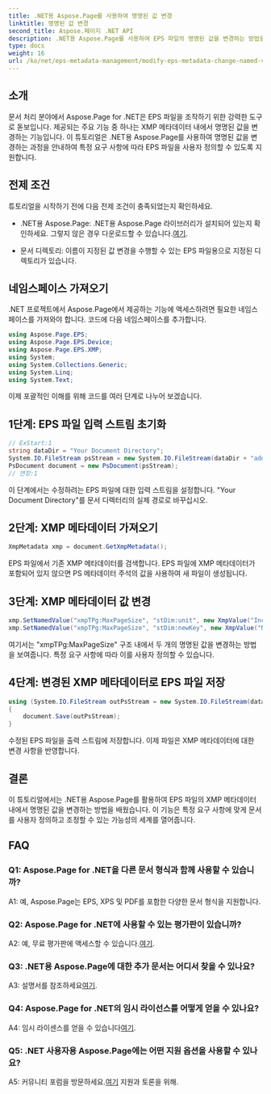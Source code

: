 ```yaml
---
title: .NET용 Aspose.Page를 사용하여 명명된 값 변경
linktitle: 명명된 값 변경
second_title: Aspose.페이지 .NET API
description: .NET용 Aspose.Page를 사용하여 EPS 파일의 명명된 값을 변경하는 방법을 알아보세요. 맞춤형 문서 처리를 위해 XMP 메타데이터를 손쉽게 사용자 정의하세요.
type: docs
weight: 16
url: /ko/net/eps-metadata-management/modify-eps-metadata-change-named-value/
---
```

## 소개

문서 처리 분야에서 Aspose.Page for .NET은 EPS 파일을 조작하기 위한 강력한 도구로 돋보입니다. 제공되는 주요 기능 중 하나는 XMP 메타데이터 내에서 명명된 값을 변경하는 기능입니다. 이 튜토리얼은 .NET용 Aspose.Page를 사용하여 명명된 값을 변경하는 과정을 안내하여 특정 요구 사항에 따라 EPS 파일을 사용자 정의할 수 있도록 지원합니다.

## 전제 조건

튜토리얼을 시작하기 전에 다음 전제 조건이 충족되었는지 확인하세요.

-  .NET용 Aspose.Page: .NET용 Aspose.Page 라이브러리가 설치되어 있는지 확인하세요. 그렇지 않은 경우 다운로드할 수 있습니다.[여기](https://releases.aspose.com/page/net/).

- 문서 디렉토리: 이름이 지정된 값 변경을 수행할 수 있는 EPS 파일용으로 지정된 디렉토리가 있습니다.

## 네임스페이스 가져오기

.NET 프로젝트에서 Aspose.Page에서 제공하는 기능에 액세스하려면 필요한 네임스페이스를 가져와야 합니다. 코드에 다음 네임스페이스를 추가합니다.

```csharp
using Aspose.Page.EPS;
using Aspose.Page.EPS.Device;
using Aspose.Page.EPS.XMP;
using System;
using System.Collections.Generic;
using System.Linq;
using System.Text;
```

이제 포괄적인 이해를 위해 코드를 여러 단계로 나누어 보겠습니다.

## 1단계: EPS 파일 입력 스트림 초기화

```csharp
// ExStart:1
string dataDir = "Your Document Directory";
System.IO.FileStream psStream = new System.IO.FileStream(dataDir + "add_named_value_input.eps", System.IO.FileMode.Open, System.IO.FileAccess.Read);
PsDocument document = new PsDocument(psStream);
// 연장:1
```

이 단계에서는 수정하려는 EPS 파일에 대한 입력 스트림을 설정합니다. "Your Document Directory"를 문서 디렉터리의 실제 경로로 바꾸십시오.

## 2단계: XMP 메타데이터 가져오기

```csharp
XmpMetadata xmp = document.GetXmpMetadata();
```

EPS 파일에서 기존 XMP 메타데이터를 검색합니다. EPS 파일에 XMP 메타데이터가 포함되어 있지 않으면 PS 메타데이터 주석의 값을 사용하여 새 파일이 생성됩니다.

## 3단계: XMP 메타데이터 값 변경

```csharp
xmp.SetNamedValue("xmpTPg:MaxPageSize", "stDim:unit", new XmpValue("Inches"));
xmp.SetNamedValue("xmpTPg:MaxPageSize", "stDim:newKey", new XmpValue("NewValue"));
```

여기서는 "xmpTPg:MaxPageSize" 구조 내에서 두 개의 명명된 값을 변경하는 방법을 보여줍니다. 특정 요구 사항에 따라 이를 사용자 정의할 수 있습니다.

## 4단계: 변경된 XMP 메타데이터로 EPS 파일 저장

```csharp
using (System.IO.FileStream outPsStream = new System.IO.FileStream(dataDir + "change_named_value_output.eps", System.IO.FileMode.Create, System.IO.FileAccess.Write))
{
    document.Save(outPsStream);
}
```

수정된 EPS 파일을 출력 스트림에 저장합니다. 이제 파일은 XMP 메타데이터에 대한 변경 사항을 반영합니다.

## 결론

이 튜토리얼에서는 .NET용 Aspose.Page를 활용하여 EPS 파일의 XMP 메타데이터 내에서 명명된 값을 변경하는 방법을 배웠습니다. 이 기능은 특정 요구 사항에 맞게 문서를 사용자 정의하고 조정할 수 있는 가능성의 세계를 열어줍니다.

## FAQ

### Q1: Aspose.Page for .NET을 다른 문서 형식과 함께 사용할 수 있습니까?

A1: 예, Aspose.Page는 EPS, XPS 및 PDF를 포함한 다양한 문서 형식을 지원합니다.

### Q2: Aspose.Page for .NET에 사용할 수 있는 평가판이 있습니까?

 A2: 예, 무료 평가판에 액세스할 수 있습니다.[여기](https://releases.aspose.com/).

### Q3: .NET용 Aspose.Page에 대한 추가 문서는 어디서 찾을 수 있나요?

 A3: 설명서를 참조하세요[여기](https://reference.aspose.com/page/net/).

### Q4: Aspose.Page for .NET의 임시 라이선스를 어떻게 얻을 수 있나요?

 A4: 임시 라이센스를 얻을 수 있습니다[여기](https://purchase.aspose.com/temporary-license/).

### Q5: .NET 사용자용 Aspose.Page에는 어떤 지원 옵션을 사용할 수 있나요?

 A5: 커뮤니티 포럼을 방문하세요.[여기](https://forum.aspose.com/c/page/39) 지원과 토론을 위해.